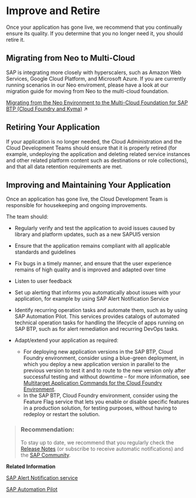 <!-- loio89ffeab7ea7742fd9a1ad2de4970b077 -->

# Improve and Retire

Once your application has gone live, we recommend that you continually ensure its quality. If you determine that you no longer need it, you should retire it.

<a name="loio13cbe434ce0a48bca14f1112f3db52b7"/>

<!-- loio13cbe434ce0a48bca14f1112f3db52b7 -->

## Migrating from Neo to Multi-Cloud

SAP is integrating more closely with hyperscalers, such as Amazon Web Services, Google Cloud Platform, and Microsoft Azure. If you are currently running scenarios in our Neo enviroment, please have a look at our migration guide for moving from Neo to the multi-cloud foundation.

[Migrating from the Neo Environment to the Multi-Cloud Foundation for SAP BTP (Cloud Foundry and Kyma)](https://help.sap.com/viewer/b017fc4f944e4eb5b31501b3d1b6a1f0/Cloud/en-US/aae4e0ae1cdf434b908c3c8cf3ea942a.html "Learn why and how to migrate scenarios from the Neo environment to the multi-cloud foundation for SAP BTP. This guide is for SAP Business Technology Platform (SAP BTP) customers with scenarios in the Neo environment that need to move to the multi-cloud foundation, including the Cloud Foundry environment or the Kyma environment.") :arrow_upper_right:

<a name="loio06deb3339dfa4b91aa8ed99a3018303d"/>

<!-- loio06deb3339dfa4b91aa8ed99a3018303d -->

## Retiring Your Application

If your application is no longer needed, the Cloud Administration and the Cloud Development Teams should ensure that it is properly retired \(for example, undeploying the application and deleting related service instances and other related platform content such as destinations or role collections\), and that all data retention requirements are met.

<a name="loio069ff72db3624ea3ba06582ad65e3996"/>

<!-- loio069ff72db3624ea3ba06582ad65e3996 -->

## Improving and Maintaining Your Application

Once an application has gone live, the Cloud Development Team is responsible for housekeeping and ongoing improvements.

The team should:

-   Regularly verify and test the application to avoid issues caused by library and platform updates, such as a new SAPUI5 version

-   Ensure that the application remains compliant with all applicable standards and guidelines

-   Fix bugs in a timely manner, and ensure that the user experience remains of high quality and is improved and adapted over time

-   Listen to user feedback

-   Set up alerting that informs you automatically about issues with your application, for example by using SAP Alert Notification Service

-   Identify recurring operation tasks and automate them, such as by using SAP Automation Pilot. This services provides catalogs of automated technical operation tasks for handling the lifecycle of apps running on SAP BTP, such as for alert remediation and recurring DevOps tasks.

-   Adapt/extend your application as required:

    -   For deploying new application versions in the SAP BTP, Cloud Foundry environment, consider using a blue-green deployment, in which you deploy a new application version in parallel to the previous version to test it and to route to the new version only after successful testing and without downtime – for more information, see [Multitarget Application Commands for the Cloud Foundry Environment](https://help.sap.com/doc/65de2977205c403bbc107264b8eccf4b/Cloud/en-US/65ddb1b51a0642148c6b468a759a8a2e.html).
    -   In the SAP BTP, Cloud Foundry environment, consider using the Feature Flag service that lets you enable or disable specific features in a production solution, for testing purposes, without having to redeploy or restart the solution.



> ### Recommendation:  
> To stay up to date, we recommend that you regularly check the [Release Notes](https://help.sap.com/doc/43b304f99a8145809c78f292bfc0bc58/Cloud/en-US/98bf747111574187a7c76f8ced51cfeb.html) \(or subscribe to receive automatic notifications\) and the [SAP Community](https://www.sap.com/community/topic/cloud-platform.html).

**Related Information**  


[SAP Alert Notification service](https://help.sap.com/viewer/product/ALERT_NOTIFICATION/Cloud)

[SAP Automation Pilot](https://help.sap.com/viewer/product/AUTOMATION_PILOT/Cloud/en-US)


